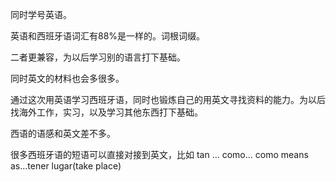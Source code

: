 同时学号英语。

英语和西班牙语词汇有88%是一样的。词根词缀。

二者更兼容，为以后学习别的语言打下基础。

同时英文的材料也会多很多。

通过这次用英语学习西班牙语，同时也锻炼自己的用英文寻找资料的能力。为以后找海外工作，实习，以及学习其他东西打下基础。



西语的语感和英文差不多。

很多西班牙语的短语可以直接对接到英文，比如 tan ... como... como means as...tener lugar\(take place\)

